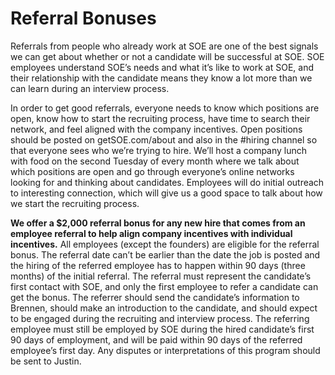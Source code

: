 # Referral Bonuses

Referrals from people who already work at SOE are one of the best signals we can get about whether or not a candidate will be successful at SOE. SOE employees understand SOE’s needs and what it’s like to work at SOE, and their relationship with the candidate means they know a lot more than we can learn during an interview process.

In order to get good referrals, everyone needs to know which positions are open, know how to start the recruiting process, have time to search their network, and feel aligned with the company incentives. Open positions should be posted on getSOE.com/about and also in the #hiring channel so that everyone sees who we’re trying to hire. We’ll host a company lunch with food on the second Tuesday of every month where we talk about which positions are open and go through everyone’s online networks looking for and thinking about candidates. Employees will do initial outreach to interesting connection, which will give us a good space to talk about how we start the recruiting process.

**We offer a $2,000 referral bonus for any new hire that comes from an employee referral to help align company incentives with individual incentives.** All employees (except the founders) are eligible for the referral bonus. The referral date can’t be earlier than the date the job is posted and the hiring of the referred employee has to happen within 90 days (three months) of the initial referral. The referral must represent the candidate’s first contact with SOE, and only the first employee to refer a candidate can get the bonus. The referrer should send the candidate’s information to Brennen, should make an introduction to the candidate, and should expect to be engaged during the recruiting and interview process. The referring employee must still be employed by SOE during the hired candidate’s first 90 days of employment, and will be paid within 90 days of the referred employee’s first day. Any disputes or interpretations of this program should be sent to Justin.
